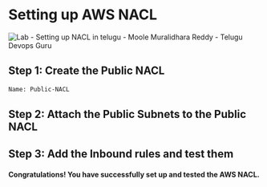 # Setting up AWS NACL

![Lab - Setting up NACL in telugu - Moole Muralidhara Reddy - Telugu Devops Guru](https://github.com/telugudevopsguru/AWS-Networking-5-Days-Practical-Live-Workshop/blob/0420b784ca84affc6ee8fd2217cb0580977c3e73/Day%201-%20%20AWS%20VPC%20Overview/Images/Lab%20-%20Setting%20up%20NACL%20in%20telugu%20-%20Moole%20Muralidhara%20Reddy%20-%20Telugu%20Devops%20Guru.png)

## Step 1: Create the Public NACL
```xml
Name: Public-NACL
```
## Step 2: Attach the Public Subnets to the Public NACL
## Step 3: Add the Inbound rules and test them
####  Congratulations! You have successfully set up and tested the AWS NACL.
